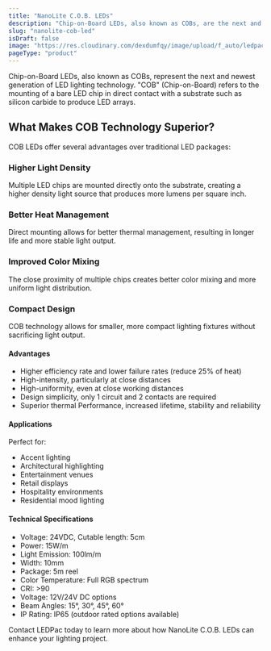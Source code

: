 ```yaml
---
title: "NanoLite C.O.B. LEDs"
description: "Chip-on-Board LEDs, also known as COBs, are the next and newest generation of LED lighting technology."
slug: "nanolite-cob-led"
isDraft: false
image: "https://res.cloudinary.com/dexdumfqy/image/upload/f_auto/ledpac/products/cob-lighting_e84cym.png"
pageType: "product"
---
```


Chip-on-Board LEDs, also known as COBs, represent the next and newest generation of LED lighting technology. "COB" (Chip-on-Board) refers to the mounting of a bare LED chip in direct contact with a substrate such as silicon carbide to produce LED arrays.

## What Makes COB Technology Superior?

COB LEDs offer several advantages over traditional LED packages:

### Higher Light Density
Multiple LED chips are mounted directly onto the substrate, creating a higher density light source that produces more lumens per square inch.

### Better Heat Management
Direct mounting allows for better thermal management, resulting in longer life and more stable light output.

### Improved Color Mixing
The close proximity of multiple chips creates better color mixing and more uniform light distribution.

### Compact Design
COB technology allows for smaller, more compact lighting fixtures without sacrificing light output.

#### Advantages
- Higher efficiency rate and lower failure rates (reduce 25% of heat)
- High-intensity, particularly at close distances
- High-uniformity, even at close working distances
- Design simplicity, only 1 circuit and 2 contacts are required
- Superior thermal Performance, increased lifetime, stability and reliability


#### Applications

Perfect for:
- Accent lighting
- Architectural highlighting
- Entertainment venues
- Retail displays
- Hospitality environments
- Residential mood lighting

#### Technical Specifications

- Voltage: 24VDC, Cutable length: 5cm
- Power: 15W/m
- Light Emission: 100lm/m
- Width: 10mm
- Package: 5m reel
- Color Temperature: Full RGB spectrum
- CRI: >90
- Voltage: 12V/24V DC options
- Beam Angles: 15°, 30°, 45°, 60°
- IP Rating: IP65 (outdoor rated options available)

Contact LEDPac today to learn more about how NanoLite C.O.B. LEDs can enhance your lighting project.
